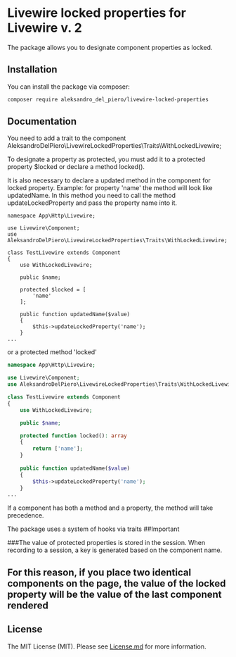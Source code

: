# Livewire locked properties for Livewire v. 2

The package allows you to designate component properties as locked.

## Installation

You can install the package via composer:

``` bash
composer require aleksandro_del_piero/livewire-locked-properties
```

## Documentation

You need to add a trait to the component
AleksandroDelPiero\LivewireLockedProperties\Traits\WithLockedLivewire;

To designate a property as protected, 
you must add it to a protected property $locked or declare a method locked().

It is also necessary to declare a updated method in the component for locked property. 
Example: for property 'name' the method will look like updatedName.
In this method you need to call the method updateLockedProperty 
and pass the property name into it.

```phg
namespace App\Http\Livewire;

use Livewire\Component;
use AleksandroDelPiero\LivewireLockedProperties\Traits\WithLockedLivewire;

class TestLivewire extends Component
{
    use WithLockedLivewire;

    public $name;

    protected $locked = [
        'name'
    ];
    
    public function updatedName($value)
    {
        $this->updateLockedProperty('name');
    }
...
```

or a protected method 'locked'

```php 
namespace App\Http\Livewire;

use Livewire\Component;
use AleksandroDelPiero\LivewireLockedProperties\Traits\WithLockedLivewire;

class TestLivewire extends Component
{
    use WithLockedLivewire;

    public $name;

    protected function locked(): array
    {
        return ['name'];
    }
    
    public function updatedName($value)
    {
        $this->updateLockedProperty('name');
    }
...
```

If a component has both a method and a property, the method will take precedence.

The package uses a system of hooks via traits
##Important

###The value of protected properties is stored in the session. When recording to a session, a key is generated based on the component name.

## For this reason, if you place two identical components on the page, the value of the locked property will be the value of the last component rendered

## License

The MIT License (MIT). Please see [License.md](LICENSE.md) for more information.
